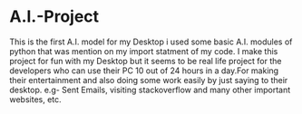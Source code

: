 # A.I.-Project
This is the first A.I. model for my Desktop
i used some basic A.I. modules of python that was mention on my import statment of my code.
I make this project for fun with my Desktop but it seems to be real life project for the developers who can use their PC 10 out of 24 hours in a day.For making their entertainment
and also doing some work easily by just saying to their desktop. e.g- Sent Emails, visiting stackoverflow and many other important websites, etc.
